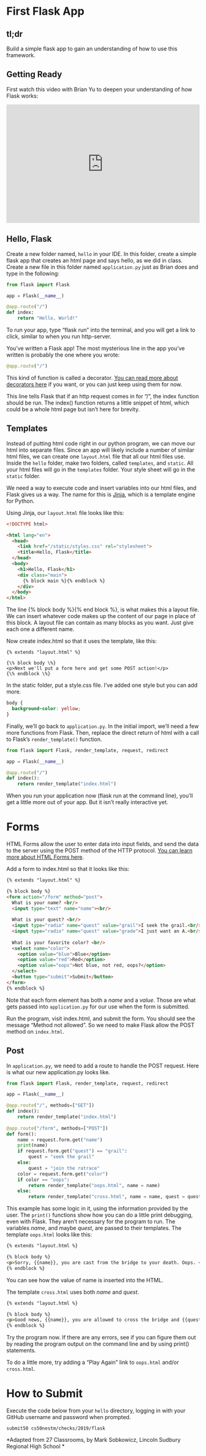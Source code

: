 # First Flask App

## tl;dr
Build a simple flask app to gain an understanding of how to use this framework.

## Getting Ready

<style type="text/css">
.iframe_container {
	position: relative;
	padding-bottom: 56.25%; 
	padding-top: 25px;
	height: 0;
	margin-bottom: 30px;
}

.iframe_container iframe {
	position: absolute;
	top: 0;
	left: 0;
	width: 100%;
	height: 100%;
}
</style>

First watch this video with Brian Yu to deepen your understanding of how Flask works:

<div class="iframe_container">
  <iframe src="https://www.youtube.com/embed/GhB6Q7KC-SM?modestbranding=1&amp;rel=0&amp;showinfo=0" frameborder="0" allow="accelerometer; autoplay; encrypted-media; gyroscope; picture-in-picture" allowfullscreen=""> </iframe>
</div>

## Hello, Flask
Create a new folder named, `hello` in your IDE. In this folder, create a simple flask app that creates an html page and says hello, as we did in class. Create a new file in this folder named `application.py` just as Brian does and type in the following:

```python
from flask import Flask

app = Flask(__name__)

@app.route("/")
def index:
    return "Hello, World!"
```    

To run your app, type “flask run” into the terminal, and you will get a link to click, similar to when you run http-server.

You’ve written a Flask app!  The most mysterious line in the app you’ve written is probably the one where you wrote:

```python
@app.route("/")
```

This kind of function is called a decorator. [You can read more about decorators here](https://realpython.com/primer-on-python-decorators/) if you want, or you can just keep using them for now.

This line tells Flask that if an http request comes in for “/”, the index function should be run.  The index() function returns a little snippet of html, which could be a whole html page but isn’t here for brevity.

## Templates
Instead of putting html code right in our python program, we can move our html into separate files. Since an app will likely include a number of similar html files, we can create one `layout.html` file that all our html files use. Inside the `hello` folder, make two folders, called `templates`, and `static`. All your html files will go in the `templates` folder.  Your style sheet will go in the `static` folder.

We need a way to execute code and insert variables into our html files, and Flask gives us a way. The name for this is [Jinja](https://palletsprojects.com/p/jinja/), which is a template engine for Python.

Using Jinja, our `layout.html` file looks like this:

```html
<!DOCTYPE html>

<html lang="en">
  <head>
    <link href="/static/styles.css" rel="stylesheet">
    <title>Hello, Flask</title>	  
  </head>
  <body>
    <h1>Hello, Flask</h1>
    <div class="main">
      {% block main %}{% endblock %}
    </div>
  </body>
</html>
```

The line {% block body %}{% end block %}, is what makes this a layout file.  We can insert whatever code makes up the content of our page in place of this block. A layout file can contain as many blocks as you want. Just give each one a different name.

Now create index.html so that it uses the template, like this:

```jinja
{% extends "layout.html" %}

{\% block body \%}
<p>Next we'll put a form here and get some POST action!</p>
{\% endblock \%}
```

In the static folder, put a style.css file.  I’ve added one style but you can add more.

```css
body {
  background-color: yellow;
}
```

Finally, we’ll go back to `application.py`.  In the initial import, we’ll need a few more functions from Flask.  Then, replace the direct return of html with a call to Flask’s `render_template()` function.

```python
from flask import Flask, render_template, request, redirect

app = Flask(__name__)

@app.route("/")
def index():
    return render_template("index.html")
```

When you run your application now (flask run at the command line), you’ll get a little more out of your app.  But it isn’t really interactive yet.

# Forms

HTML Forms allow the user to enter data into input fields, and send the data to the server using the POST method of the HTTP protocol. [You can learn more about HTML Forms here](https://www.w3schools.com/html/html_forms.asp).

Add a form to index.html so that it looks like this:

```html
{% extends "layout.html" %}

{% block body %}
<form action="/form" method="post">
  What is your name? <br/>
  <input type="text" name="name"><br/>
	
  What is your quest? <br/>
  <input type="radio" name="quest" value="grail">I seek the grail.<br/>
  <input type="radio" name="quest" value="grade">I just want an A.<br/>
  
  What is your favorite color? <br/>
  <select name="color">
    <option value="blue">Blue</option>
    <option value="red">Red</option>
    <option value="oops">Not blue, not red, oops?</option>
  </select>
  <button type="submit">Submit</button>
</form>
{% endblock %}
```

Note that each form element has both a *name* and a *value*. Those are what gets passed into `application.py` for our use when the form is submitted.

Run the program, visit index.html, and submit the form.  You should see the message “Method not allowed”.  So we need to make Flask allow the POST method on `index.html`.

## Post

In `application.py`, we need to add a route to handle the POST request. Here is what our new application.py looks like.
	
```python
from flask import Flask, render_template, request, redirect

app = Flask(__name__)

@app.route("/", methods=["GET"])
def index():
    return render_template("index.html")
    
@app.route("/form", methods=["POST"])
def form():
    name = request.form.get("name")
    print(name)
    if request.form.get("quest") == "grail":
        quest = "seek the grail"
    else:
        quest = "join the ratrace"
    color = request.form.get("color")
    if color == "oops":
        return render_template("oops.html", name = name)
    else:
        return render_template("cross.html", name = name, quest = quest)    
```  

This example has some logic in it, using the information provided by the user. The `print()` functions show how you can do a little print debugging, even with Flask. They aren’t necessary for the program to run. The variables *name*, and maybe *quest*, are passed to their templates.  The template `oops.html` looks like this:

```html
{% extends "layout.html %}

{% block body %}
<p>Sorry, {{name}}, you are cast from the bridge to your death. Oops. </p>
{% endblock %}
```

You can see how the value of name is inserted into the HTML.

The template `cross.html` uses both *name* and *quest*.

```html
{% extends "layout.html %}

{% block body %}
<p>Good news, {{name}}, you are allowed to cross the bridge and {{quest}}.</p>
{% endblock %}
```

Try the program now.  If there are any errors, see if you can figure them out by reading the program output on the command line and by using print() statements.

To do a little more, try adding a “Play Again” link to `oops.html` and/or `cross.html`.  

# How to Submit

Execute the code below from your `hello` directory, logging in with your GitHub username and password when prompted.

```
submit50 cs50nestm/checks/2019/flask
```

*Adapted from 27 Classrooms, by Mark Sobkowicz, Lincoln Sudbury Regional High School
*
